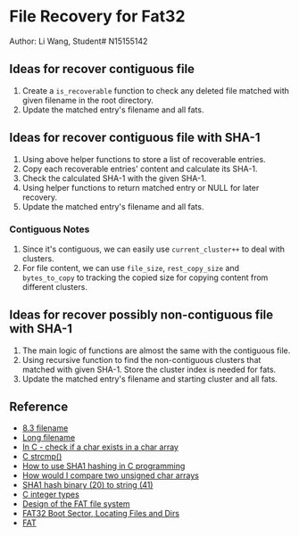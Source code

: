 # File Recovery for Fat32
Author: Li Wang, Student# N15155142

## Ideas for recover contiguous file
1. Create a `is_recoverable` function to check any deleted file matched with given filename in the root directory.
2. Update the matched entry's filename and all fats.

## Ideas for recover contiguous file with SHA-1
1. Using above helper functions to store a list of recoverable entries.
2. Copy each recoverable entries' content and calculate its SHA-1.
3. Check the calculated SHA-1 with the given SHA-1.
4. Using helper functions to return matched entry or NULL for later recovery.
5. Update the matched entry's filename and all fats.

### Contiguous Notes
1. Since it's contiguous, we can easily use `current_cluster++` to deal with clusters.
2. For file content, we can use `file_size`, `rest_copy_size` and `bytes_to_copy` to tracking the copied size for copying content from different clusters.

## Ideas for recover possibly non-contiguous file with SHA-1
1. The main logic of functions are almost the same with the contiguous file.
2. Using recursive function to find the non-contiguous clusters that matched with given SHA-1. Store the cluster index is needed for fats.
3. Update the matched entry's filename and starting cluster and all fats.

## Reference
* [8.3 filename](https://en.wikipedia.org/wiki/8.3_filename)
* [Long filename](https://en.wikipedia.org/wiki/Long_filename)
* [In C - check if a char exists in a char array](https://stackoverflow.com/questions/1071542/in-c-check-if-a-char-exists-in-a-char-array)
* [C strcmp()](https://www.scaler.com/topics/strcmp-in-c/#)
* [How to use SHA1 hashing in C programming](https://stackoverflow.com/questions/9284420/how-to-use-sha1-hashing-in-c-programming)
* [How would I compare two unsigned char arrays](https://stackoverflow.com/questions/30146358/how-would-i-compare-2-unsigned-char-arrays)
* [SHA1 hash binary (20) to string (41)](https://stackoverflow.com/questions/7521007/sha1-hash-binary-20-to-string-41)
* [C integer types](https://www.remlab.net/op/integer.shtml)
* [Design of the FAT file system](https://en.wikipedia.org/wiki/Design_of_the_FAT_file_system#Data_region)
* [FAT32 Boot Sector, Locating Files and Dirs](http://www.cs.fsu.edu/~cop4610t/lectures/project3/Week11/Slides_week11.pdf)
* [FAT](https://wiki.osdev.org/FAT)